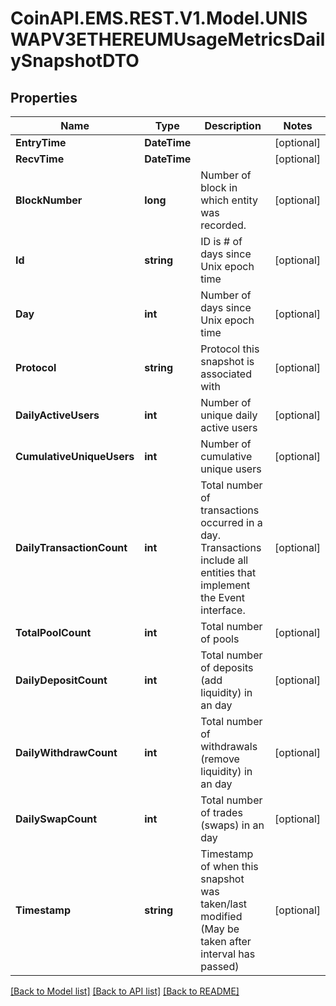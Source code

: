 
# CoinAPI.EMS.REST.V1.Model.UNISWAPV3ETHEREUMUsageMetricsDailySnapshotDTO

## Properties

Name | Type | Description | Notes
------------ | ------------- | ------------- | -------------
**EntryTime** | **DateTime** |  | [optional] 
**RecvTime** | **DateTime** |  | [optional] 
**BlockNumber** | **long** | Number of block in which entity was recorded. | [optional] 
**Id** | **string** | ID is # of days since Unix epoch time | [optional] 
**Day** | **int** | Number of days since Unix epoch time | [optional] 
**Protocol** | **string** | Protocol this snapshot is associated with | [optional] 
**DailyActiveUsers** | **int** | Number of unique daily active users | [optional] 
**CumulativeUniqueUsers** | **int** | Number of cumulative unique users | [optional] 
**DailyTransactionCount** | **int** | Total number of transactions occurred in a day. Transactions include all entities that implement the Event interface. | [optional] 
**TotalPoolCount** | **int** | Total number of pools | [optional] 
**DailyDepositCount** | **int** | Total number of deposits (add liquidity) in an day | [optional] 
**DailyWithdrawCount** | **int** | Total number of withdrawals (remove liquidity) in an day | [optional] 
**DailySwapCount** | **int** | Total number of trades (swaps) in an day | [optional] 
**Timestamp** | **string** | Timestamp of when this snapshot was taken/last modified (May be taken after interval has passed) | [optional] 

[[Back to Model list]](../README.md#documentation-for-models)
[[Back to API list]](../README.md#documentation-for-api-endpoints)
[[Back to README]](../README.md)

